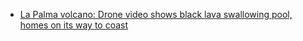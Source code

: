 - [La Palma volcano: Drone video shows black lava swallowing pool, homes on its way to coast](https://youtu.be/M0Jas0c_LnQ)
